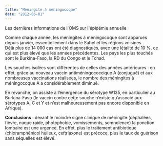 ```yaml
---
title: "Méningite à méningocoque"
date: "2012-05-01"
---
```


Les dernières informations de l'OMS sur l'épidémie annuelle

Comme chaque année, les méningites à méningocoque sont apparues depuis janvier, essentiellement dans le Sahel et les régions voisines.  
Déjà plus de 14 000 cas ont été diagnostiqués, avec une létalité de 10 %, ce qui est plus élevé que les années précédentes. Les pays les plus touchés sont le Burkina-Faso, la RD du Congo et le Tchad.

Les souches isolées sont différentes de celles des années antérieures : en effet, grâce au nouveau vaccin antiméningococcique A (conjugué) et aux nombreuses vaccinations réalisées, le nombre des méningites à méningocoque A a considérablement diminué.

En revanche, on assiste à l’émergence du sérotype W135, en particulier au Burkina-Faso (le vaccin contre cette souche n’existe qu’associé aux sérotypes A, C et Y et n’est malheureusement pas encore disponible en Afrique).

**Conclusions** : devant le moindre signe clinique de méningite (céphalées, fièvre, nuque raide, photophobie, vomissements, somnolence) la ponction lombaire est une urgence. En effet, plus le traitement antibiotique (chloramphénicol huileux, ceftriaxone) est précoce, plus le taux de guérison sans séquelles est élevé.